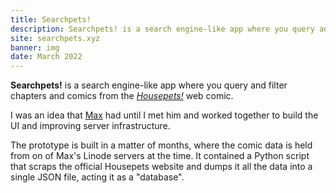 ```yaml
---
title: Searchpets!
description: Searchpets! is a search engine-like app where you query and filter chapters and comics from the Housepets! web comic.
site: searchpets.xyz
banner: img
date: March 2022
---
```


**Searchpets!** is a search engine-like app where you query and filter chapters and comics from the [_Housepets!_](https://housepetscomic.com) web comic.

I was an idea that [Max](https://github.com/thatITfox) had until I met him and worked together to build the UI and improving server infrastructure.

The prototype is built in a matter of months, where the comic data is held from on of Max's Linode servers at the time. It contained a Python script that scraps the official Housepets website and dumps it all the data into a single JSON file, acting it as a "database".
